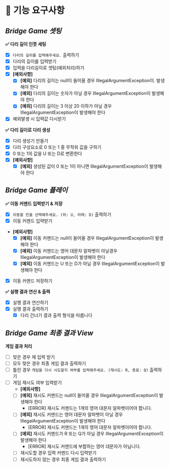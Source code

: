 # 🚀 기능 요구사항

## _**Bridge Game 셋팅**_

**✅ 다리 길이 인풋 세팅**

- [x] `다리의 길이를 입력해주세요.` 출력하기
- [x] 다리의 길이를 입력받기
- [x] 입력을 다리길이로 셋팅(예외처리)하기
- [x] **[예외사항]**
    - [x] **[예외]** 다리의 길이는 null이 들어올 경우 IllegalArgumentException이. 발생해야 한다
    - [x] **[예외]** 다리의 길이는 숫자가 아닐 경우 IllegalArgumentException이 발생해야 한다
    - [x] **[예외]** 다리의 길이는 3 이상 20 이하가 아닐 경우 IllegalArgumentException이 발생해야 한다 
- [x] 예외발생 시 입력값 다시받기 

**✅ 다리 길이로 다리 생성**

- [x] 다리 생성기 만들기
- [x] 다리 구성요소로 0 또는 1 중 무작위 값을 구하기
- [x] 0 또는 1의 값을 U 또는 D로 변환한다
- [x] **[예외사항]**
    - [x] **[예외]** 생성된 값이 0 또는 1이 아니면 IllegalArgumentException이 발생해야 한다

## _**Bridge Game 플레이**_

**✅ 이동 커멘드 입력받기 & 저장**

- [x] `이동할 칸을 선택해주세요. (위: U, 아래: D)` 출력하기
- [x] 이동 커멘드 입력받기
- **[예외사항]**
    - [x] **[예외]** 이동 커멘드는 null이 들어올 경우 IllegalArgumentException이 발생해야 한다
    - [x] **[예외]** 이동 커멘드는 영어 대문자 알파벳이 아닐경우  IllegalArgumentException이 발생해야 한다
    - [x] **[예외]** 이동 커멘드는 U 또는 D가 아닐 경우 IllegalArgumentException이 발생해야 한다
- [x] 이동 커멘드 저장하기

**✅ 실행 결과 연산 & 출력**

- [x] 실행 결과 연산하기
- [x] 실행 결과 출력하기
    - [x] 다리 건너기 결과 출력 형식을 따릅니다

## _**Bridge Game 최종 결과 View**_

**게임 결과 처리**

- [ ] 맞은 경우 재 입력 받기
- [ ] 모두 맞은 경우 최종 게임 결과 출력하기
- [ ] 틀린 경우 `게임을 다시 시도할지 여부를 입력해주세요. (재시도: R, 종료: Q)` 출력하기
- [ ] 게임 재시도 여부 입력받기
    - **[예외사항]**
    - [ ] **[예외]** 재시도 커멘드는 null이 들어올 경우 IllegalArgumentException이 발생해야 한다
        - [ERROR] 재시도 커멘드는 1개의 영어 대문자 알파벳이어야 합니다.
    - [ ] **[예외]** 재시도 커멘드는 영어 대문자 알파벳이 아닐 경우 IllegalArgumentException이 발생해야 한다
        - [ERROR] 재시도 커멘드는 1개의 영어 대문자 알파벳이어야 합니다.
    - [ ] **[예외]** 재시도 커멘드가 R 또는 Q가 아닐 경우 IllegalArgumentException이 발생해야 한다
        - [ERROR] 재시도 커멘드에 부합하는 영어 대문자가 아닙니다.
    - [ ] 재시도할 경우 입력 커멘드 다시 입력받기
    - [ ] 재시도하지 않는 경우 최종 게임 결과 출력하기